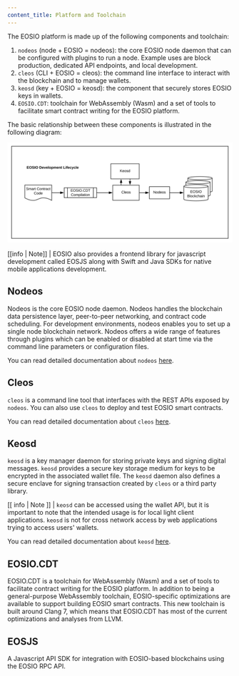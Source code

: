```yaml
---
content_title: Platform and Toolchain
---
```


The EOSIO platform is made up of the following components and toolchain:

1. `nodeos` (node + EOSIO = nodeos):  the core EOSIO node daemon that can be configured with plugins to run a node. Example uses are block production, dedicated API endpoints, and local development.
2. `cleos` (CLI + EOSIO = cleos): the command line interface to interact with the blockchain and to manage wallets.
3. `keosd` (key + EOSIO = keosd): the component that securely stores EOSIO keys in wallets.
4. `EOSIO.CDT`: toolchain for WebAssembly (Wasm)  and a set of tools to facilitate smart contract writing for the EOSIO platform.

The basic relationship between these components is illustrated in the following diagram:

![EOSIO Development Lifecycle](./images/EOSIO-Overview-dev.svg)


[[info | Note]]
| EOSIO also provides a frontend library for javascript development called EOSJS along with Swift and Java SDKs for native mobile applications development.

## Nodeos

Nodeos is the core EOSIO node daemon. Nodeos handles the blockchain data persistence layer, peer-to-peer networking, and contract code scheduling. For development environments, nodeos enables you to set up a single node blockchain network. Nodeos offers a wide range of features through plugins which can be enabled or disabled at start time via the command line parameters or configuration files.

You can read detailed documentation about `nodeos` [here](https://developers.eos.io/manuals/eosio/nodeos/latest/index).
<!-- The link will be updated once the initial site is live -->

## Cleos

`cleos` is a command line tool that interfaces with the REST APIs exposed by `nodeos`. You can also use `cleos` to deploy and test EOSIO smart contracts.

You can read detailed documentation about `cleos` [here](https://developers.eos.io/manuals/eosio/latest/cleos/index).
<!-- The link will be updated once the initial site is live -->

## Keosd

`keosd` is a key manager daemon for storing private keys and signing digital messages. `keosd` provides a secure key storage medium for keys to be encrypted in the associated wallet file. The `keosd` daemon also defines a secure enclave for signing transaction created by `cleos` or a third party library.


[[ info | Note ]]
| `keosd` can be accessed using the wallet API, but it is important to note that the intended usage is for local light client applications. `keosd` is not for cross network access by web applications trying to access users' wallets.

You can read detailed documentation about `keosd` [here](https://developers.eos.io/manuals/eosio/latest/keosd/).
<!-- The link will be updated once the initial site is live -->

## EOSIO.CDT
EOSIO.CDT is a toolchain for WebAssembly (Wasm) and a set of tools to facilitate contract writing for the EOSIO platform. In addition to being a general-purpose WebAssembly toolchain, EOSIO-specific optimizations are available to support building EOSIO smart contracts. This new toolchain is built around Clang 7, which means that EOSIO.CDT has most of the current optimizations and analyses from LLVM.

## EOSJS
A Javascript API SDK for integration with EOSIO-based blockchains using the EOSIO RPC API.
